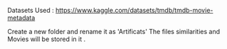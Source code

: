 Datasets Used : 
https://www.kaggle.com/datasets/tmdb/tmdb-movie-metadata 

Create a new folder and rename it as 'Artificats' 
The files similarities and Movies will be stored in it .
